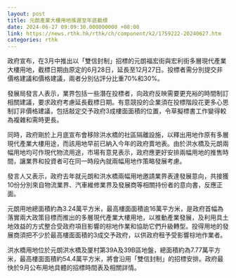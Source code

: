 ```yaml
---
layout: post
title: 元朗產業大樓用地推遲至年底截標
date: 2024-06-27 09:09:30.000000000 +08:00
link: https://news.rthk.hk/rthk/ch/component/k2/1759222-20240627.htm
categories: rthk
---
```


政府宣布，在3月中推出以「雙信封制」招標的元朗福宏街與宏利街多層現代產業大樓用地，截標日期由原定的6月28日，延長至12月27日。投標者需分別提交非價格建議和價格建議，兩者分別佔評分比重70%和30%。

發展局發言人表示，業界包括一些潛在投標者，向政府反映需要更充裕的時間制訂相關建議，要求政府考慮延長截標日期。有意競投的企業須在投標階段花更多心思制訂非價格建議，包括敲定交予政府3成樓面面積的位置，令草擬標書工作變得較為複雜和需時更長。

同時，政府剛於上月底宣布會移除洪水橋的社區隔離設施，以釋出用地作原有多層現代產業大樓用途，而該用地早前已納入今年的政府賣地表。由於洪水橋及元朗兩幅用地均可作現代物流用途，市場有意見表示，政府應更好安排兩幅用地的推售時間，讓業界和投資者可在同一時段內就兩幅用地作策略發展考慮。

發言人又表示，政府去年就元朗和洪水橋兩幅用地邀請業界表達發展意向，共接獲10份分別來自物流業界、汽車維修業界及發展商等相關持份者的意向書，反應正面。
 
元朗用地總面積約為3.24萬平方米，最高樓面面積逾16萬平方米，是政府首幅為落實兩大政策目標而推出的多層現代產業大樓用地，以推動產業發展，及利用具土地效益的方式整合受政府項目影響的棕地作業和協助它們升級轉型。投得用地的發展商須把不少於最高樓面面積的3成交予政府，以供政府租予受影響棕地作業者。
 
洪水橋用地位於元朗洪水橋及厦村第39A及39B區地盤，總面積約為7.77萬平方米，最高樓面面積約54.4萬平方米，將會沿用「雙信封制」的招標安排。政府最快於9月公布用地具體的招標時間表及相關詳情。
